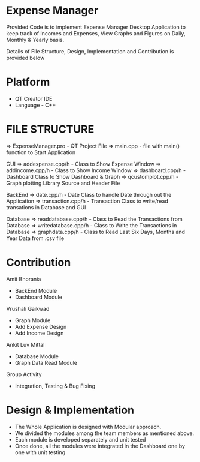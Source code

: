 Expense Manager
===============
Provided Code is to implement Expense Manager Desktop Application to keep track
of Incomes and Expenses, View Graphs and Figures on Daily, Monthly & Yearly basis.

Details of File Structure, Design, Implementation and Contribution is provided below

Platform
========
- QT Creator IDE
- Language - C++

FILE STRUCTURE
==============
=> ExpenseManager.pro - QT Project File
=> main.cpp - file with main() function to Start Application

GUI
=> addexpense.cpp/h	- Class to Show Expense Window 
=> addincome.cpp/h		- Class to Show Income Window
=> dashboard.cpp/h		- Dashboard Class to Show Dashboard & Graph
=> qcustomplot.cpp/h	- Graph plotting Library Source and Header File

BackEnd
=> date.cpp/h 			- Date Class to handle Date through out the Application
=> transaction.cpp/h 	- Transaction Class to write/read transations in Database and GUI

Database
=> readdatabase.cpp/h	- Class to Read the Transactions from Database
=> writedatabase.cpp/h	- Class to Write the Transactions in Database
=> graphdata.cpp/h		- Class to Read Last Six Days, Months and Year Data from .csv file

Contribution
============
Amit Bhorania
- BackEnd Module
- Dashboard Module

Vrushali Gaikwad
- Graph Module
- Add Expense Design
- Add Income Design

Ankit Luv Mittal
- Database Module
- Graph Data Read Module

Group Activity
- Integration, Testing & Bug Fixing

Design & Implementation
=======================
- The Whole Application is designed with Modular approach.
- We divided the modules among the team members as mentioned above.
- Each module is developed separately and unit tested
- Once done, all the modules were integrated in the Dashboard one by one with unit testing